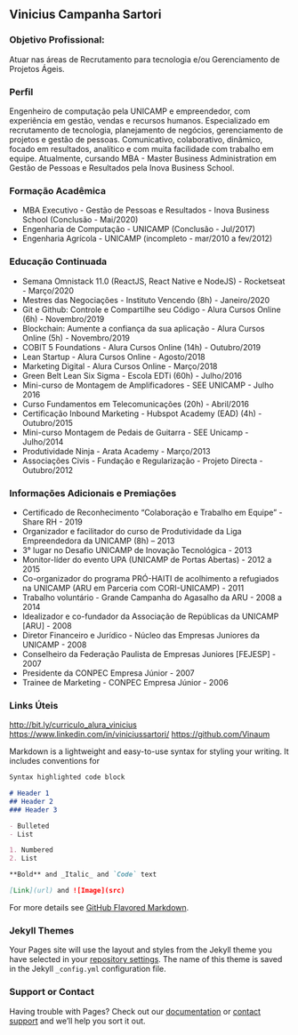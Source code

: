 ## Vinicius Campanha Sartori

### Objetivo Profissional:
Atuar nas áreas de Recrutamento para tecnologia e/ou Gerenciamento de Projetos Ágeis.

### Perfil

Engenheiro de computação pela UNICAMP e empreendedor, com experiência em gestão, vendas e recursos humanos. 
Especializado em recrutamento de tecnologia, planejamento de negócios, gerenciamento de projetos e gestão de pessoas. 
Comunicativo, colaborativo, dinâmico, focado em resultados, analítico e com muita facilidade com trabalho em equipe. Atualmente, cursando MBA - Master Business Administration em Gestão de Pessoas e Resultados pela Inova Business School.

### Formação Acadêmica
- MBA Executivo - Gestão de Pessoas e Resultados - Inova Business School (Conclusão - Mai/2020)
- Engenharia de Computação - UNICAMP (Conclusão - Jul/2017)
- Engenharia Agrícola - UNICAMP (incompleto - mar/2010 a fev/2012)

### Educação Continuada
- Semana Omnistack 11.0 (ReactJS, React Native e NodeJS)  - Rocketseat - Março/2020
- Mestres das Negociações - Instituto Vencendo (8h) - Janeiro/2020
- Git e Github: Controle e Compartilhe seu Código - Alura Cursos Online (6h) - Novembro/2019
- Blockchain: Aumente a confiança da sua aplicação - Alura Cursos Online (5h) - Novembro/2019
- COBIT 5 Foundations - Alura Cursos Online (14h) - Outubro/2019
- Lean Startup  - Alura Cursos Online - Agosto/2018
- Marketing Digital - Alura Cursos Online - Março/2018
- Green Belt Lean Six Sigma - Escola EDTi (60h) - Julho/2016
- Mini-curso de Montagem de Amplificadores - SEE UNICAMP - Julho 2016
- Curso Fundamentos em Telecomunicações (20h) - Abril/2016
- Certificação Inbound Marketing - Hubspot Academy (EAD) (4h) - Outubro/2015
- Mini-curso Montagem de Pedais de Guitarra - SEE Unicamp - Julho/2014
- Produtividade Ninja - Arata Academy - Março/2013
- Associações Civis - Fundação e Regularização - Projeto Directa - Outubro/2012

### Informações Adicionais e Premiações

- Certificado de Reconhecimento “Colaboração e Trabalho em Equipe” - Share RH - 2019
- Organizador e facilitador do curso de Produtividade da Liga Empreendedora da UNICAMP (8h) – 2013
- 3° lugar no Desafio UNICAMP de Inovação Tecnológica - 2013
- Monitor-líder do evento UPA (UNICAMP de Portas Abertas) - 2012 a 2015
- Co-organizador do programa PRÓ-HAITI de acolhimento a refugiados na UNICAMP (ARU em Parceria com CORI-UNICAMP) - 2011
- Trabalho voluntário - Grande Campanha do Agasalho da ARU - 2008 a 2014
- Idealizador e co-fundador da Associação de Repúblicas da UNICAMP [ARU] - 2008
- Diretor Financeiro e Jurídico - Núcleo das Empresas Juniores da UNICAMP - 2008
- Conselheiro da Federação Paulista de Empresas Juniores [FEJESP] - 2007
- Presidente da CONPEC Empresa Júnior - 2007
- Trainee de Marketing - CONPEC Empresa Júnior - 2006

### Links Úteis
http://bit.ly/curriculo_alura_vinicius
https://www.linkedin.com/in/viniciussartori/
https://github.com/Vinaum

Markdown is a lightweight and easy-to-use syntax for styling your writing. It includes conventions for

```markdown
Syntax highlighted code block

# Header 1
## Header 2
### Header 3

- Bulleted
- List

1. Numbered
2. List

**Bold** and _Italic_ and `Code` text

[Link](url) and ![Image](src)
```

For more details see [GitHub Flavored Markdown](https://guides.github.com/features/mastering-markdown/).

### Jekyll Themes

Your Pages site will use the layout and styles from the Jekyll theme you have selected in your [repository settings](https://github.com/Vinaum/vinaum.github.io/settings). The name of this theme is saved in the Jekyll `_config.yml` configuration file.

### Support or Contact

Having trouble with Pages? Check out our [documentation](https://help.github.com/categories/github-pages-basics/) or [contact support](https://github.com/contact) and we’ll help you sort it out.
